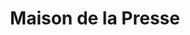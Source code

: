 ---
title: "Maison de la Presse"
url: /la-penne-sur-huveaune/maison-de-la-presse/
shop: marchand de journaux
---